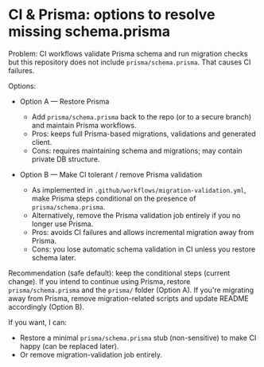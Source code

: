 # CI & Prisma: options to resolve missing schema.prisma

Problem: CI workflows validate Prisma schema and run migration checks but this repository does not include `prisma/schema.prisma`. That causes CI failures.

Options:

- Option A — Restore Prisma
  - Add `prisma/schema.prisma` back to the repo (or to a secure branch) and maintain Prisma workflows.
  - Pros: keeps full Prisma-based migrations, validations and generated client.
  - Cons: requires maintaining schema and migrations; may contain private DB structure.

- Option B — Make CI tolerant / remove Prisma validation
  - As implemented in `.github/workflows/migration-validation.yml`, make Prisma steps conditional on the presence of `prisma/schema.prisma`.
  - Alternatively, remove the Prisma validation job entirely if you no longer use Prisma.
  - Pros: avoids CI failures and allows incremental migration away from Prisma.
  - Cons: you lose automatic schema validation in CI unless you restore schema later.

Recommendation (safe default): keep the conditional steps (current change). If you intend to continue using Prisma, restore `prisma/schema.prisma` and the `prisma/` folder (Option A). If you're migrating away from Prisma, remove migration-related scripts and update README accordingly (Option B).

If you want, I can:
 - Restore a minimal `prisma/schema.prisma` stub (non-sensitive) to make CI happy (can be replaced later).
 - Or remove migration-validation job entirely.
